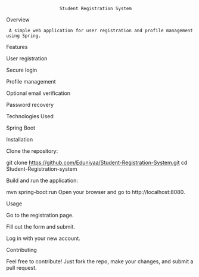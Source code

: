                         Student Registration System

Overview

     A simple web application for user registration and profile management using Spring.

Features


 User registration

 Secure login

 Profile management

 Optional email verification

 Password recovery


Technologies Used


 Spring Boot


Installation


 Clone the repository:



 git clone https://github.com/Eduniyaa/Student-Registration-System.git
 cd Student-Registration-system


Build and run the application:


 mvn spring-boot:run
 Open your browser and go to http://localhost:8080.

Usage


 Go to the registration page.

 Fill out the form and submit.

 Log in with your new account.

Contributing


   Feel free to contribute! Just fork the repo, make your changes, and submit a pull request.
